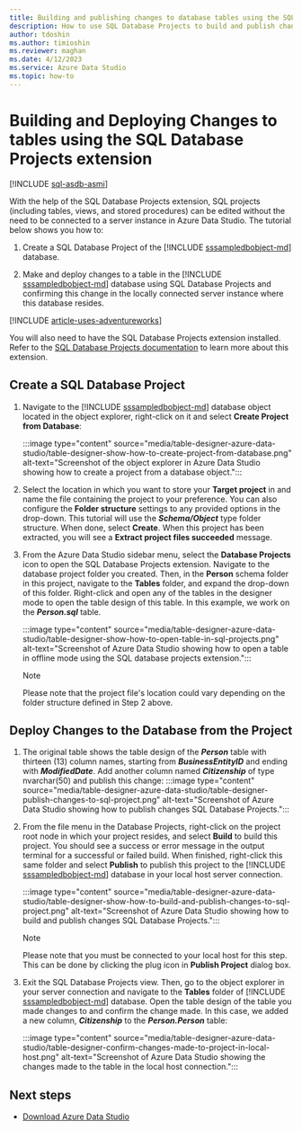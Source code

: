 ```yaml
---
title: Building and publishing changes to database tables using the SQL Database Projects extension
description: How to use SQL Database Projects to build and publish changes to a database table in Azure Data Studio
author: tdoshin
ms.author: timioshin
ms.reviewer: maghan
ms.date: 4/12/2023
ms.service: Azure Data Studio
ms.topic: how-to
---
```


# Building and Deploying Changes to tables using the SQL Database Projects extension

[!INCLUDE [sql-asdb-asmi](includes/applies-to-version/sql-asdb-asmi.md)]

With the help of the SQL Database Projects extension, SQL projects (including tables, views, and stored procedures) can be edited without the need to be connected to a server instance in Azure Data Studio. The tutorial below shows you how to:

1. Create a SQL Database Project of the [!INCLUDE [sssampledbobject-md](includes/sssampledbobject-md.md)] database.

2. Make and deploy changes to a table in the [!INCLUDE [sssampledbobject-md](includes/sssampledbobject-md.md)] database using SQL Database Projects and confirming this change in the locally connected server instance where this database resides.

[!INCLUDE [article-uses-adventureworks](includes/article-uses-adventureworks.md)]

You will also need to have the SQL Database Projects extension installed. Refer to the [SQL Database Projects documentation](extensions/sql-database-project-extension.md) to learn more about this extension.

## Create a SQL Database Project

1. Navigate to the [!INCLUDE [sssampledbobject-md](includes/sssampledbobject-md.md)] database object located in the object explorer, right-click on it and select **Create Project from Database**:

    :::image type="content" source="media/table-designer-azure-data-studio/table-designer-show-how-to-create-project-from-database.png" alt-text="Screenshot of the object explorer in Azure Data Studio showing how to create a project from a database object.":::

2. Select the location in which you want to store your **Target project** in and name the file containing the project to your preference. You can also configure the **Folder structure** settings to any provided options in the drop-down. This tutorial will use the ***Schema/Object*** type folder structure. When done, select **Create**. When this project has been extracted, you will see a **Extract project files succeeded** message.

3. From the Azure Data Studio sidebar menu, select the **Database Projects** icon to open the SQL Database Projects extension. Navigate to the database project folder you created. Then, in the **Person** schema folder in this project, navigate to the **Tables** folder, and expand the drop-down of this folder. Right-click and open any of the tables in the designer mode to open the table design of this table. In this example, we work on the ***Person.sql*** table.

    :::image type="content" source="media/table-designer-azure-data-studio/table-designer-show-how-to-open-table-in-sql-projects.png" alt-text="Screenshot of Azure Data Studio showing how to open a table in offline mode using the SQL database projects extension.":::

    > [!NOTE]
    > Please note that the project file's location could vary depending on the folder structure defined in Step 2 above.

## Deploy Changes to the Database from the Project

1. The original table shows the table design of the ***Person*** table with thirteen (13) column names, starting from ***BusinessEntityID*** and ending with ***ModifiedDate***.
    Add another column named ***Citizenship*** of type nvarchar(50) and publish this change:
        :::image type="content" source="media/table-designer-azure-data-studio/table-designer-publish-changes-to-sql-project.png" alt-text="Screenshot of Azure Data Studio showing how to publish changes SQL Database Projects.":::

2. From the file menu in the Database Projects, right-click on the project root node in which your project resides, and select **Build** to build this project. You should see a success or error message in the output terminal for a successful or failed build. When finished, right-click this same folder and select **Publish** to publish this project to the [!INCLUDE [sssampledbobject-md](includes/sssampledbobject-md.md)] database in your local host server connection.

    :::image type="content" source="media/table-designer-azure-data-studio/table-designer-show-how-to-build-and-publish-changes-to-sql-project.png" alt-text="Screenshot of Azure Data Studio showing how to build and publish changes SQL Database Projects.":::

    > [!NOTE]
    > Please note that you must be connected to your local host for this step. This can be done by clicking the plug icon in **Publish Project** dialog box.

3. Exit the SQL Database Projects view. Then, go to the object explorer in your server connection and navigate to the **Tables** folder of [!INCLUDE [sssampledbobject-md](includes/sssampledbobject-md.md)] database. Open the table design of the table you made changes to and confirm the change made. In this case, we added a new column, ***Citizenship*** to the ***Person.Person*** table:

    :::image type="content" source="media/table-designer-azure-data-studio/table-designer-confirm-changes-made-to-project-in-local-host.png" alt-text="Screenshot of Azure Data Studio showing the changes made to the table in the local host connection.":::

## Next steps

- [Download Azure Data Studio](./download-azure-data-studio.md)